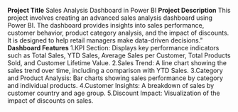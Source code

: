 **Project Title**
Sales Analysis Dashboard in Power BI
**Project Description**
This project involves creating an advanced sales analysis dashboard using Power BI. 
The dashboard provides insights into sales performance, customer behavior, product category analysis, and the impact of discounts. 
It is designed to help retail managers make data-driven decisions."
**Dashboard Features**
1.KPI Section: Displays key performance indicators such as Total Sales, YTD Sales, Average Sales per Customer, Total Products Sold, and Customer Lifetime Value.
2.Sales Trend: A line chart showing the sales trend over time, including a comparison with YTD Sales.
3.Category and Product Analysis: Bar charts showing sales performance by category and individual products.
4.Customer Insights: A breakdown of sales by customer country and age group.
5.Discount Impact: Visualization of the impact of discounts on sales.
